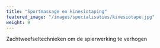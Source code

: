 ```yaml
---
title: "Sportmassage en kinesiotaping"
featured_image: "/images/specialisaties/kinesiotape.jpg"
weight: 9
---
```

Zachtweefseltechnieken om de spierwerking te verhogen